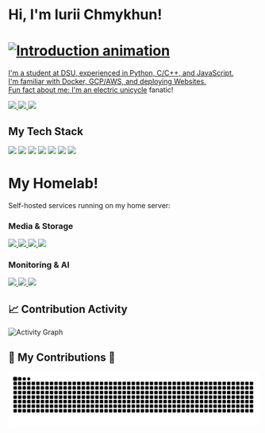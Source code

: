 <!-- Title and animated subtitle -->
<h1>Hi, I'm Iurii Chmykhun!</h1>
<h1>
  <a href="https://git.io/typing-svg">
  <img src="https://readme-typing-svg.demolab.com/?lines=Software+Developer;CS+Student+at+Dakota+State+University;Electric+Unicycle+Enthusiast&font=Fira%20Code&center=true&width=380&height=50&duration=3000&pause=200" alt="Introduction animation">
</h1>

<!-- Bullet point descriptions -->
I'm a student at DSU, experienced in Python, C/C++, and JavaScript.<br/>
I'm familiar with Docker, GCP/AWS, and deploying Websites.<br/>
Fun fact about me: I'm an <a href="https://ewheels.com/">electric unicycle</a> fanatic!
<br/>

<!-- Link badges -->
<a href="mailto:ichmykhun@gmail.com" target="_blank">
 <img src="https://img.shields.io/badge/Gmail-333333?style=for-the-badge&logo=gmail&logoColor=red" />
</a>
<a href="https://linkedin.com/in/iuriic" target="_blank">
  <img src="https://img.shields.io/badge/LinkedIn-0077B5?style=for-the-badge&logo=linkedin&logoColor=white" target="_blank" />
</a>
<a href="https://iurii.io" target="_blank">
   <img src="https://img.shields.io/badge/Portfolio-FF5722?style=for-the-badge&logo=todoist&logoColor=white" target="_blank" />
</a>

<!-- Tech Stack Section -->
<h2>My Tech Stack</h2>
<p>
<img src="https://img.shields.io/badge/Python-3776AB?style=for-the-badge&logo=python&logoColor=white" />
<img src="https://img.shields.io/badge/C++-00599C?style=for-the-badge&logo=c%2B%2B&logoColor=white" />
<img src="https://img.shields.io/badge/JavaScript-F7DF1E?style=for-the-badge&logo=javascript&logoColor=black" />
<img src="https://img.shields.io/badge/Docker-2496ED?style=for-the-badge&logo=docker&logoColor=white" />
<img src="https://img.shields.io/badge/Google_Cloud-4285F4?style=for-the-badge&logo=google-cloud&logoColor=white" />
<img src="https://img.shields.io/badge/AWS-FF9900?style=for-the-badge&logo=amazon-aws&logoColor=white" />
<img src="https://img.shields.io/badge/Linux-FCC624?style=for-the-badge&logo=linux&logoColor=black" />
</p>

<!-- Homelab logos -->
<h1>My Homelab!</h1>
<p>Self-hosted services running on my home server:</p>

<!-- Media & Storage -->
<h3>Media & Storage</h3>
<a href="https://jellyfin.org" target="_blank">
   <img src="https://img.shields.io/badge/Jellyfin-00A4DC?style=for-the-badge&logo=jellyfin&logoColor=white" />
</a>
<a href="https://tailscale.com" target="_blank">
   <img src="https://img.shields.io/badge/Tailscale-21130d?style=for-the-badge&logo=tailscale&logoColor=white" />
</a>
<a href="https://immich.app" target="_blank">
   <img src="https://img.shields.io/badge/Immich-4250a4?style=for-the-badge&logo=immich&logoColor=white" />
</a>
<a href="https://syncthing.net" target="_blank">
   <img src="https://img.shields.io/badge/Syncthing-0891b2?style=for-the-badge&logo=syncthing&logoColor=white" />
</a>

<!-- Monitoring & AI -->
<h3>Monitoring & AI</h3>
<a href="https://github.com/louislam/uptime-kuma" target="_blank">
   <img src="https://img.shields.io/badge/Uptime%20Kuma-c1e888?style=for-the-badge&logo=uptime-kuma&logoColor=black" />
</a>
<a href="https://github.com/alexjustesen/speedtest-tracker" target="_blank">
   <img src="https://img.shields.io/badge/Speedtest%20Tracker-ff6b35?style=for-the-badge&logo=speedtest&logoColor=white" />
</a>
<a href="https://ollama.com" target="_blank">
   <img src="https://img.shields.io/badge/Ollama-000000?style=for-the-badge&logo=ollama&logoColor=white" />
</a>

<!-- Activity Graph -->
<h2>📈 Contribution Activity</h2>
<img alt="Activity Graph" src="https://github-readme-activity-graph.vercel.app/graph?username=blurryiurii&theme=tokyo-night&hide_border=true" />

<!-- Snake contribution animation -->
<h2>🐍 My Contributions 🐍</h2>
<img alt="Snake eating my contributions" src="https://raw.githubusercontent.com/blurryiurii/blurryiurii/output/github-contribution-grid-snake.svg" />
